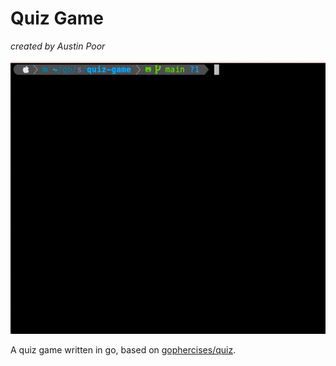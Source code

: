 # Quiz Game

_created by Austin Poor_

![Example Terminal Output](./example.gif)

A quiz game written in go, based on [gophercises/quiz](https://github.com/gophercises/quiz).

